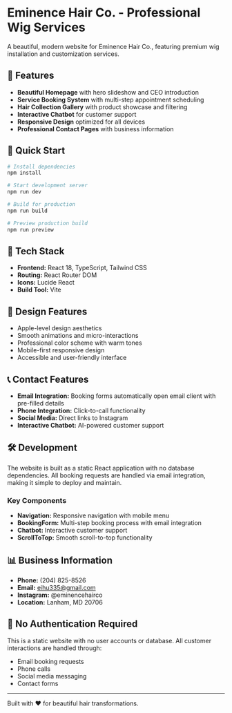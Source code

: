 # Eminence Hair Co. - Professional Wig Services

A beautiful, modern website for Eminence Hair Co., featuring premium wig installation and customization services.

## 🌟 Features

- **Beautiful Homepage** with hero slideshow and CEO introduction
- **Service Booking System** with multi-step appointment scheduling
- **Hair Collection Gallery** with product showcase and filtering
- **Interactive Chatbot** for customer support
- **Responsive Design** optimized for all devices
- **Professional Contact Pages** with business information

## 🚀 Quick Start

```bash
# Install dependencies
npm install

# Start development server
npm run dev

# Build for production
npm run build

# Preview production build
npm run preview
```

## 📱 Tech Stack

- **Frontend:** React 18, TypeScript, Tailwind CSS
- **Routing:** React Router DOM
- **Icons:** Lucide React
- **Build Tool:** Vite

## 🎨 Design Features

- Apple-level design aesthetics
- Smooth animations and micro-interactions
- Professional color scheme with warm tones
- Mobile-first responsive design
- Accessible and user-friendly interface

## 📞 Contact Features

- **Email Integration:** Booking forms automatically open email client with pre-filled details
- **Phone Integration:** Click-to-call functionality
- **Social Media:** Direct links to Instagram
- **Interactive Chatbot:** AI-powered customer support

## 🛠️ Development

The website is built as a static React application with no database dependencies. All booking requests are handled via email integration, making it simple to deploy and maintain.

### Key Components

- **Navigation:** Responsive navigation with mobile menu
- **BookingForm:** Multi-step booking process with email integration
- **Chatbot:** Interactive customer support
- **ScrollToTop:** Smooth scroll-to-top functionality

## 📊 Business Information

- **Phone:** (204) 825-8526
- **Email:** eihu335@gmail.com
- **Instagram:** @eminencehairco
- **Location:** Lanham, MD 20706

## 🔐 No Authentication Required

This is a static website with no user accounts or database. All customer interactions are handled through:
- Email booking requests
- Phone calls
- Social media messaging
- Contact forms

---

Built with ❤️ for beautiful hair transformations.